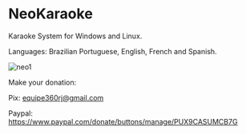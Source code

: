 # NeoKaraoke

Karaoke System for Windows and Linux.

Languages: Brazilian Portuguese, English, French and Spanish.

![neo1](https://github.com/user-attachments/assets/2ad9b980-fce1-461f-883e-1dab820c838d)

Make your donation:

Pix: equipe360rj@gmail.com

Paypal: https://www.paypal.com/donate/buttons/manage/PUX9CASUMCB7G
